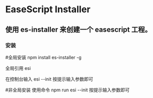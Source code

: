 # EaseScript Installer

## 使用 es-installer 来创建一个 easescript 工程。

### 安装

#全局安装
npm install es-installer -g

全局引用 esi

在控制台输入 esi --init 按提示输入参数即可

#非全局安装
使用命令 npm run esi --init 按提示输入参数即可